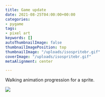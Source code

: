 ```yaml
---
title: Game update
date: 2021-08-25T04:00:00+00:00
categories:
- pygame
tags:
- pixel art
keywords: []
autoThumbnailImage: false
thumbnailImagePosition: top
thumbnailImage: "/uploads/isospritebr.gif"
coverImage: "/uploads/isospritebr.gif"
metaAlignment: center

---
```

Walking animation progression for a sprite.

![](/uploads/isospritebr.png)